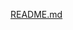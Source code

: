 [README.md](https://github.com/PieroZ01/High_Performance_Computing_Assignment/files/14487226/README.md)
